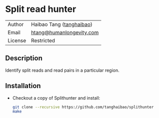 # Split read hunter

|||
|---|---|
| Author | Haibao Tang ([tanghaibao](http://github.com/tanghaibao)) |
| Email | <htang@humanlongevity.com> |
| License | Restricted |

## Description

Identify split reads and read pairs in a particular region.

## Installation

- Checkout a copy of Splithunter and install:

  ```bash
  git clone --recursive https://github.com/tanghaibao/splithunter
  make
  ```
